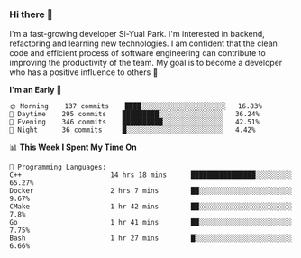 ### Hi there 👋


I'm a fast-growing developer Si-Yual Park. I'm interested in backend, refactoring and learning new technologies. I am confident that the clean code and efficient process of software engineering can contribute to improving the productivity of the team. My goal is to become a developer who has a positive influence to others 🔭

<!--START_SECTION:waka-->
**I'm an Early 🐤** 

```text
🌞 Morning    137 commits    ████░░░░░░░░░░░░░░░░░░░░░   16.83% 
🌆 Daytime    295 commits    █████████░░░░░░░░░░░░░░░░   36.24% 
🌃 Evening    346 commits    ██████████░░░░░░░░░░░░░░░   42.51% 
🌙 Night      36 commits     █░░░░░░░░░░░░░░░░░░░░░░░░   4.42%

```


📊 **This Week I Spent My Time On** 

```text
💬 Programming Languages: 
C++                      14 hrs 18 mins      ████████████████░░░░░░░░░   65.27% 
Docker                   2 hrs 7 mins        ██░░░░░░░░░░░░░░░░░░░░░░░   9.67% 
CMake                    1 hr 42 mins        ██░░░░░░░░░░░░░░░░░░░░░░░   7.8% 
Go                       1 hr 41 mins        ██░░░░░░░░░░░░░░░░░░░░░░░   7.75% 
Bash                     1 hr 27 mins        █░░░░░░░░░░░░░░░░░░░░░░░░   6.66%

```


<!--END_SECTION:waka-->
